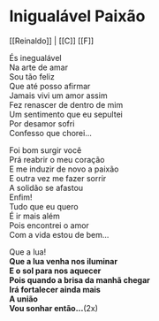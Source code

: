 # Inigualável Paixão

[[Reinaldo]] | [[C]] [[F]]

És inegualável  
Na arte de amar  
Sou tão feliz  
Que até posso afirmar  
Jamais vivi um amor assim  
Fez renascer de dentro de mim  
Um sentimento que eu sepultei  
Por desamor sofri  
Confesso que chorei...

Foi bom surgir você  
Prá reabrir o meu coração  
E me induzir de novo a paixão  
E outra vez me fazer sorrir  
A solidão se afastou  
Enfim!  
Tudo que eu quero  
É ir mais além  
Pois encontrei o amor  
Com a vida estou de bem...

Que a lua!  
**Que a lua venha nos iluminar  
E o sol para nos aquecer  
Pois quando a brisa da manhã chegar  
Irá fortalecer ainda mais  
A união  
Vou sonhar então...**(2x)
